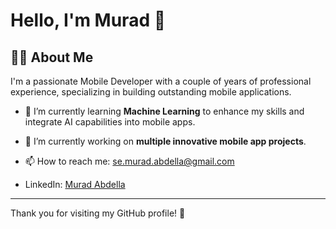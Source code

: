 # Hello, I'm Murad 👋

## 👨‍💻 About Me
I'm a passionate Mobile Developer with a couple of years of professional experience, specializing in building outstanding mobile applications. 

- 🌱 I’m currently learning **Machine Learning** to enhance my skills and integrate AI capabilities into mobile apps.
- 🔭 I’m currently working on **multiple innovative mobile app projects**.
- 📫 How to reach me: [se.murad.abdella@gmail.com](mailto:se.murad.abdella@gmail.com)

- LinkedIn: [Murad Abdella](https://www.linkedin.com/in/murad-abdella-remedan/)

---

Thank you for visiting my GitHub profile! 🙏
